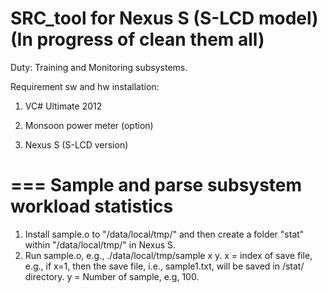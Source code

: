 SRC_tool for Nexus S (S-LCD model) (In progress of clean them all)
========

Duty: Training and Monitoring subsystems.

Requirement sw and hw installation:

1) VC# Ultimate 2012

2) Monsoon power meter (option)

3) Nexus S (S-LCD version)

===
Sample and parse subsystem workload statistics
===

1) Install sample.o to "/data/local/tmp/" and then create a folder "stat" within "/data/local/tmp/" in Nexus S.
2) Run sample.o, e.g., ./data/local/tmp/sample x y.
x = index of save file, e.g., if x=1, then the save file, i.e., sample1.txt, will be saved in /stat/ directory.
y = Number of sample, e.g, 100.

